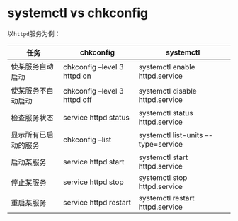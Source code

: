# systemctl vs chkconfig

以`httpd`服务为例：

| 任务                 | chkconfig                    | systemctl                          |
| -------------------- | ---------------------------- | ---------------------------------- |
| 使某服务自动启动       | chkconfig –level 3 httpd on  | systemctl enable httpd.service     |
| 使某服务不自动启动     | chkconfig –level 3 httpd off | systemctl disable httpd.service    |
| 检查服务状态          | service httpd status         | systemctl status httpd.service     |
| 显示所有已启动的服务   | chkconfig –list              | systemctl list-units –-type=service |
| 启动某服务            | service httpd start          | systemctl start httpd.service      |
| 停止某服务            | service httpd stop           | systemctl stop httpd.service       |
| 重启某服务            | service httpd restart        | systemctl restart httpd.service    |
